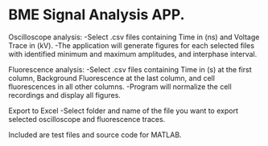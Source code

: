 # BME Signal Analysis APP.

Oscilloscope analysis:
-Select .csv files containing Time in (ns) and Voltage Trace in (kV).
-The application will generate figures for each selected files with identified minimum and maximum amplitudes, and interphase interval.

Fluorescence analysis:
-Select .csv files containing Time in (s) at the first column, Background Fluorescence at the last column, and cell fluorescences in all other columns.
-Program will normalize the cell recordings and display all figures.

Export to Excel
-Select folder and name of the file you want to export selected oscilloscope and fluorescence traces.



Included are test files and source code for MATLAB.
